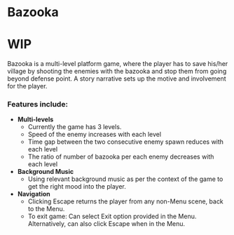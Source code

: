 # Bazooka
# WIP

Bazooka is a multi-level platform game, where the player has to save his/her village by shooting the enemies with the bazooka and stop them from going beyond defense point. A story narrative sets up the motive and involvement for the player.

### Features include:
- **Multi-levels**
  -  Currently the game has 3 levels.
  - Speed of the enemy increases with each level
  - Time gap between the two consecutive enemy spawn reduces with each level
  - The ratio of number of bazooka per each enemy decreases with each level
- **Background Music**
  - Using relevant background music as per the context of the game to get the right mood into the player.
- **Navigation**
  - Clicking Escape returns the player from any non-Menu scene, back to the Menu.
  - To exit game: Can select Exit option provided in the Menu. Alternatively, can also click Escape when in the Menu.

